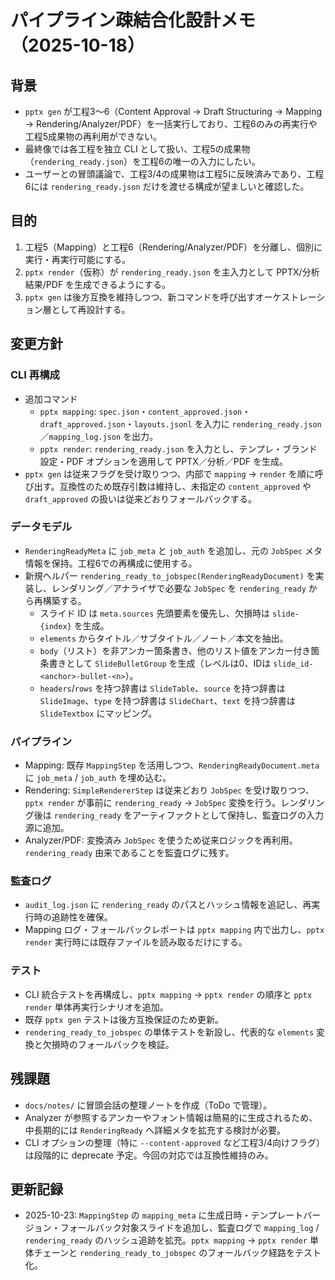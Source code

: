# パイプライン疎結合化設計メモ（2025-10-18）

## 背景
- `pptx gen` が工程3〜6（Content Approval → Draft Structuring → Mapping → Rendering/Analyzer/PDF）を一括実行しており、工程6のみの再実行や工程5成果物の再利用ができない。
- 最終像では各工程を独立 CLI として扱い、工程5の成果物（`rendering_ready.json`）を工程6の唯一の入力にしたい。
- ユーザーとの冒頭議論で、工程3/4の成果物は工程5に反映済みであり、工程6には `rendering_ready.json` だけを渡せる構成が望ましいと確認した。

## 目的
1. 工程5（Mapping）と工程6（Rendering/Analyzer/PDF）を分離し、個別に実行・再実行可能にする。
2. `pptx render`（仮称）が `rendering_ready.json` を主入力として PPTX/分析結果/PDF を生成できるようにする。
3. `pptx gen` は後方互換を維持しつつ、新コマンドを呼び出すオーケストレーション層として再設計する。

## 変更方針
### CLI 再構成
- 追加コマンド
  - `pptx mapping`: `spec.json`・`content_approved.json`・`draft_approved.json`・`layouts.jsonl` を入力に `rendering_ready.json`／`mapping_log.json` を出力。
  - `pptx render`: `rendering_ready.json` を入力とし、テンプレ・ブランド設定・PDF オプションを適用して PPTX／分析／PDF を生成。
- `pptx gen` は従来フラグを受け取りつつ、内部で `mapping` → `render` を順に呼び出す。互換性のため既存引数は維持し、未指定の `content_approved` や `draft_approved` の扱いは従来どおりフォールバックする。

### データモデル
- `RenderingReadyMeta` に `job_meta` と `job_auth` を追加し、元の `JobSpec` メタ情報を保持。工程6での再構成に使用する。
- 新規ヘルパー `rendering_ready_to_jobspec(RenderingReadyDocument)` を実装し、レンダリング／アナライザで必要な `JobSpec` を `rendering_ready` から再構築する。
  - スライド ID は `meta.sources` 先頭要素を優先し、欠損時は `slide-{index}` を生成。
  - `elements` からタイトル／サブタイトル／ノート／本文を抽出。
  - `body`（リスト）を非アンカー箇条書き、他のリスト値をアンカー付き箇条書きとして `SlideBulletGroup` を生成（レベルは0、IDは `slide_id-<anchor>-bullet-<n>`）。
  - `headers`/`rows` を持つ辞書は `SlideTable`、`source` を持つ辞書は `SlideImage`、`type` を持つ辞書は `SlideChart`、`text` を持つ辞書は `SlideTextbox` にマッピング。

### パイプライン
- Mapping: 既存 `MappingStep` を活用しつつ、`RenderingReadyDocument.meta` に `job_meta` / `job_auth` を埋め込む。
- Rendering: `SimpleRendererStep` は従来どおり `JobSpec` を受け取りつつ、`pptx render` が事前に `rendering_ready` → `JobSpec` 変換を行う。レンダリング後は `rendering_ready` をアーティファクトとして保持し、監査ログの入力源に追加。
- Analyzer/PDF: 変換済み `JobSpec` を使うため従来ロジックを再利用。`rendering_ready` 由来であることを監査ログに残す。

### 監査ログ
- `audit_log.json` に `rendering_ready` のパスとハッシュ情報を追記し、再実行時の追跡性を確保。
- Mapping ログ・フォールバックレポートは `pptx mapping` 内で出力し、`pptx render` 実行時には既存ファイルを読み取るだけにする。

### テスト
- CLI 統合テストを再構成し、`pptx mapping` → `pptx render` の順序と `pptx render` 単体再実行シナリオを追加。
- 既存 `pptx gen` テストは後方互換保証のため更新。
- `rendering_ready_to_jobspec` の単体テストを新設し、代表的な `elements` 変換と欠損時のフォールバックを検証。

## 残課題
- `docs/notes/` に冒頭会話の整理ノートを作成（ToDo で管理）。
- Analyzer が参照するアンカーやフォント情報は簡易的に生成されるため、中長期的には `RenderingReady` へ詳細メタを拡充する検討が必要。
- CLI オプションの整理（特に `--content-approved` など工程3/4向けフラグ）は段階的に deprecate 予定。今回の対応では互換性維持のみ。

## 更新記録
- 2025-10-23: `MappingStep` の `mapping_meta` に生成日時・テンプレートバージョン・フォールバック対象スライドを追加し、監査ログで `mapping_log` / `rendering_ready` のハッシュ追跡を拡充。`pptx mapping` → `pptx render` 単体チェーンと `rendering_ready_to_jobspec` のフォールバック経路をテスト化。
